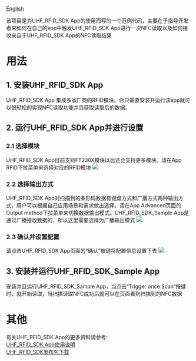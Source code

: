[English](https://github.com/AIM-Android/UHF_RFID_SDK_Sample/blob/master/README.md)

该项目是为UHF_RFID_SDK App的使用而写的一个范例代码，主要在于指导开发者来如何在自己的app中触发UHF_RFID_SDK App进行一次NFC读取以及如何接收来自于UHF_RFID_SDK App的NFC读取结果

# 用法
## 1. 安装UHF_RFID_SDK App
UHF_RFID_SDK App 集成多家厂商的RFID模块。你只需要安装并运行该app就可以很轻松的实现NFC读取功能并且获取读取后的数据。

## 2. 运行UHF_RFID_SDK App并进行设置
### 2.1 选择模块
UHF_RFID_SDK App目前支持FT230X模块以后还会支持更多模块。请在App RFID下拉菜单来选择对应的RFID模块
![](https://github.com/AIM-Android/UHF_RFID_SDK_Sample/blob/main/images/rfid.png)

### 2.2 选择输出方式
UHF_RFID_SDK App对扫描到的条形码数据有键盘方式和广播方式两种输出方式，用户可以根据自己应用场景和需求做出选择。请在App Advanced页面的Output method下拉菜单来切换数据输出模式。UHF_RFID_SDK_Sample App是通过广播接收数据的，所以这里需要选择为广播输出模式
![](https://github.com/AIM-Android/UHF_RFID_SDK_Sample/blob/main/images/output.png)

###  2.3 确认并设置配置
请点击UHF_RFID_SDK App页面的“确认”按键将配置信息设置下去
![](https://github.com/AIM-Android/UHF_RFID_SDK_Sample/blob/main/images/rfid.png)

## 3. 安装并运行UHF_RFID_SDK_Sample App
安装并且运行UHF_RFID_SDK_Sample App，当点击“Trigger once Scan“按键时，就开始读取，当扫描读取NFC成功后就可以在页面看到扫描到的NFC数据

# 其他
有关UHF_RFID_SDK App的更多资料请参考:  
[UHF_RFID_SDK App使用说明](https://github.com/AIM-Android/UHF_RFID_SDK_Sample/blob/main/doc/UHF_RFID_SDK%0D%0AQuick%20Start%20Guide%20V1.0.pdf)  
[UHF_RFID_SDK发布包下载](https://github.com/AIM-Android/UHF_RFID_SDK_Sample/blob/master/release/v1.0/ScannerWedge_20220316_V1.0.7z)
